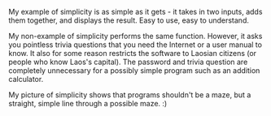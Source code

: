 My example of simplicity is as simple as it gets - it takes in two inputs, adds them together, and displays the result. Easy to use, easy to understand.

My non-example of simplicity performs the same function. However, it asks you pointless trivia questions that you need the Internet or a user manual to know. It also for some reason restricts the software to Laosian citizens (or people who know Laos's capital). The password and trivia question are completely unnecessary for a possibly simple program such as an addition calculator.

My picture of simplicity shows that programs shouldn't be a maze, but a straight, simple line through a possible maze. :)
